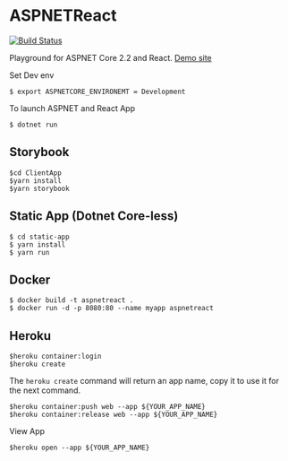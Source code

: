 # ASPNETReact
[![Build Status](https://travis-ci.org/aurlaw/ASPNETReact.svg?branch=master)](https://travis-ci.org/aurlaw/ASPNETReact)


Playground for ASPNET Core 2.2 and React. 
[Demo site](https://aurlaw-aspnet-react.herokuapp.com/)

Set Dev env
```
$ export ASPNETCORE_ENVIRONEMT = Development
```

To launch ASPNET and React App
```
$ dotnet run
```

##  Storybook

```
$cd ClientApp
$yarn install
$yarn storybook
```

## Static App (Dotnet Core-less)

```
$ cd static-app
$ yarn install
$ yarn run
```


## Docker

```
$ docker build -t aspnetreact .
$ docker run -d -p 8080:80 --name myapp aspnetreact

```

## Heroku

```
$heroku container:login
$heroku create
```
The ```heroku create``` command will return an app name, copy it to use it for the next command.

```
$heroku container:push web --app ${YOUR_APP_NAME}
$heroku container:release web --app ${YOUR_APP_NAME}
```

View App
```
$heroku open --app ${YOUR_APP_NAME}
```

